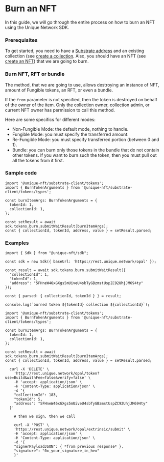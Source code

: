 # Burn an NFT

In this guide, we will go through the entire process on how to burn an NFT using the Unique Network SDK.

### Prerequisites

To get started, you need to have a [Substrate address](../tutorials/accounts/create-account.md) and an existing collection (see [create a collection](../tutorials/create-collection-token.md). Also, you should have an NFT (see [create an NFT](../tutorials/create-collection-token.md)) that we are going to burn.

### Burn NFT, RFT or bundle

The method, that we are going to use, allows destroying an instance of NFT, amount of Fungible tokens, an RFT, or even a bundle.

If the `from` parameter is not specified, then the token is destroyed on behalf of the owner of the item. Only the collection owner, collection admin, or current NFT owner has permission to call this method. 

Here are some specifics for different modes: 

- Non-Fungible Mode: the default mode, nothing to handle.
- Fungible Mode: you must specify the transferred amount.
- Re-Fungible Mode: you must specify transferred portion (between 0 and 1).
- Bundle: you can burn only those tokens in the bundle that do not contain other tokens. If you want to burn such the token, then you must pull out all the tokens from it first.

### Sample code

```typescript:no-line-numbers
import '@unique-nft/substrate-client/tokens';
import { BurnTokenArguments } from '@unique-nft/substrate-client/tokens/types';

const burnItemArgs: BurnTokenArguments = {
  tokenId: 1,
  collectionId: 1,
};

const setResult = await sdk.tokens.burn.submitWaitResult(burnItemArgs);
const { collectionId, tokenId, address, value } = setResult.parsed;
```

### Examples


<CodeGroup>
<CodeGroupItem title = "SDK" active>

```typescript:no-line-numbers
import { Sdk } from "@unique-nft/sdk";

const sdk = new Sdk({ baseUrl: 'https://rest.unique.network/opal' });

const result = await sdk.tokens.burn.submitWaitResult({
  "collectionId": 1,
  "tokenId": 1,
  "address": "5FHneW46xGXgs5mUiveU4sbTyGBzmstUspZC92UhjJM694ty"
});

const { parsed: { collectionId, tokenId } } = result;

console.log(`burned token ${tokenId} collection ${collectionId}`);
```

</CodeGroupItem>
<CodeGroupItem title="Substrate Client">

```typescript:no-line-numbers
import '@unique-nft/substrate-client/tokens';
import { BurnTokenArguments } from '@unique-nft/substrate-client/tokens/types';

const burnItemArgs: BurnTokenArguments = {
  tokenId: 1,
  collectionId: 1,
};

const setResult = await sdk.tokens.burn.submitWaitResult(burnItemArgs);
const { collectionId, tokenId, address, value } = setResult.parsed;
```

</CodeGroupItem>
<CodeGroupItem title ="REST">

```bash:no-line-numbers
  curl -X 'DELETE' \
    'http://rest.unique.network/opal/token?use=Build&withFee=false&verify=false' \
    -H 'accept: application/json' \
    -H 'Content-Type: application/json' \
    -d '{
    "collectionId": 183,
    "tokenId": 5,
    "address": "5FHneW46xGXgs5mUiveU4sbTyGBzmstUspZC92UhjJM694ty"
  }'
    
    # then we sign, then we call
    
    curl -X 'POST' \
    'https://rest.unique.network/opal/extrinsic/submit' \
    -H 'accept: application/json' \
    -H 'Content-Type: application/json' \
    -d '{
    "signerPayloadJSON": { *from previous response* },
    "signature": "0x_your_signature_in_hex"
    }'
```

</CodeGroupItem>
</CodeGroup>









